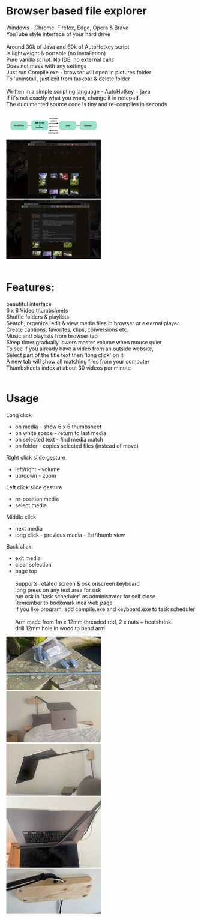 
# Browser based file explorer<br>
Windows - Chrome, Firefox, Edge, Opera & Brave<br>
YouTube style interface of your hard drive<br><br>
Around 30k of Java and 60k of AutoHotkey script<br>
Is lightweight & portable (no installation)<br>
Pure vanilla script. No IDE, no external calls<br> 
Does not mess with any settings<br>
Just run Compile.exe - browser will open in pictures folder<br>
To 'uninstall', just exit from taskbar & delete folder<br><br>
Written in a simple scripting language - AutoHotkey + java<br>
If it's not exactly what you want, change it in notepad.<br>
The ducumented source code is tiny and re-compiles in seconds<br>

<img src="screens/inca overview.jpg" width="50%"/>
<img src="screens/Screen 1.jpg" width="50%"/>
<img src="screens/Screen 2.jpg" width="50%"/><br><br>

# Features:<br>
beautiful interface<br>
6 x 6 Video thumbsheets<br>
Shuffle folders & playlists<br>
Search, organize, edit & view media files in browser or external player<br>
Create captions, favorites, clips, conversions etc.<br>
Music and playlists from browser tab<br>
Sleep timer gradually lowers master volume when mouse quiet<br>
To see if you already have a video from an outside website,<br>
Select part of the title text then 'long click' on it<br>
A new tab will show all matching files from your computer<br>
Thumbsheets index at about 30 videos per minute<br><br>
# Usage

Long click
- on media - show 6 x 6 thumbsheet
- on white space - return to last media
- on selected text - find media match
- on folder - copies selected files (instead of move)

Right click slide gesture
- left/right - volume
- up/down - zoom

Left click slide gesture
- re-position media
- select media

Middle click
- next media
- long click - previous media - list/thumb view

Back click
- exit media
- clear selection
- page top<br><br>
Supports rotated screen & osk onscreen keyboard<br>
long press on any text area for osk<br>
run osk in 'task scheduler' as administrator for self close<br>
Remember to bookmark inca web page<br>
If you like program, add compile.exe and keyboard.exe to task scheduler<br><br>
Arm made from 1m x 12mm threaded rod, 2 x nuts + heatshrink<br>
drill 12mm hole in wood to bend arm<br>

<img src="screens/computer arm 5.jpg" width="50%">
<img src="screens/computer arm 2.jpg" width="50%">
<img src="screens/computer arm 1.jpg" width="50%">
<img src="screens/computer arm 3.jpg" width="50%">
<img src="screens/computer arm 4.jpg" width="50%"/>

